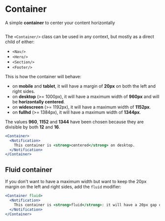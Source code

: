# Container
A simple **container** to center your content horizontally

```props
```

The `<Container/>` class can be used in any context, but mostly as a direct child of either:
  * `<Nav/>`
  * `<Hero/>`
  * `<Section/>`
  * `<Footer/>`

This is how the container will behave:

  * on **mobile** and **tablet**, it will have a margin of **20px** on both the left and right sides.
  * on **desktop** (>= 1000px), it will have a maximum width of **960px** and will be **horizontally centered**.
  * on **widescreen** (>= 1192px), it will have a maximum width of **1152px**.
  * on **fullhd** (>= 1384px), it will have a maximum width of **1344px**.

The values **960**, **1152** and **1344** have been chosen because they are divisible by both **12** and **16**.

```jsx
<Container>
  <Notification>
    This container is <strong>centered</strong> on desktop.
  </Notification>
</Container>
```

## Fluid container
If you don't want to have a maximum width but want to keep the 20px margin on the left and right sides, add the `fluid` modifier:

```jsx
<Container fluid>
  <Notification>
    This container is <strong>fluid</strong>: it will have a 20px gap on either side.
  </Notification>
</Container>
```
